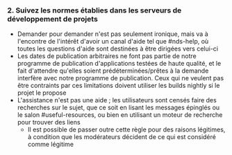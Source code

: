 ### 2. Suivez les normes établies dans les serveurs de développement de projets

- Demander pour demander n'est pas seulement ironique, mais va à l'encontre de l'intérêt d'avoir un canal d'aide tel que #nds-help, où toutes les questions d'aide sont destinées à être dirigées vers celui-ci
- Les dates de publication arbitraires ne font pas partie de notre programme de publication d'applications testées de haute qualité, et le fait d'attendre qu'elles soient prédéterminées/prêtes à la demande interfère avec notre programme de publication. Ceux qui ne veulent pas être contraints par ces limitations doivent utiliser les builds nightly si le projet le propose
- L'assistance n'est pas une aide ; les utilisateurs sont censés faire des recherches sur le sujet, que ce soit en lisant les messages épinglés ou le salon #useful-resources, ou bien en utilisant un moteur de recherche pour trouver des liens
    - Il est possible de passer outre cette règle pour des raisons légitimes, à condition que les modérateurs décident de ce qui est considéré comme légitime
